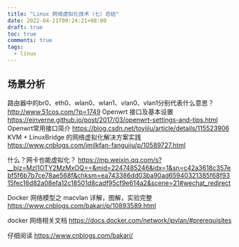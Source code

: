 ```yaml
---
title: "Linux 网络虚拟化技术（七）总结"
date: 2022-04-21T00:24:21+08:00
draft: true
toc: true
comments: true
tags:
  - linux
---
```


## 场景分析

路由器中的br0、eth0、wlan0、wlan1、vlan0、vlan1分别代表什么意思？ http://www.51cos.com/?p=1749
Openwrt 接口及基本设置 https://einverne.github.io/post/2017/03/openwrt-settings-and-tips.html
Openwrt常用接口简介 https://blog.csdn.net/toyijiu/article/details/115523906
KVM + LinuxBridge 的网络虚拟化解决方案实践  https://www.cnblogs.com/jmilkfan-fanguiju/p/10589727.html

什么？网卡也能虚拟化？ https://mp.weixin.qq.com/s?__biz=MzI1OTY2MzMxOQ==&mid=2247485246&idx=1&sn=c42a3618c357ebf5f6b7b7ce78ae568f&chksm=ea743386dd03ba90ad65940321385f68f9315fec16d82a08efa12c18501d8cadf95cf9e614a2&scene=21#wechat_redirect

Docker 网络模型之 macvlan 详解，图解，实验完整  https://www.cnblogs.com/bakari/p/10893589.html

docker 网络相关文档 https://docs.docker.com/network/ipvlan/#prerequisites

仔细阅读 https://www.cnblogs.com/bakari/
